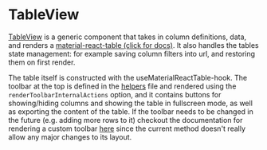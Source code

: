 # TableView

[TableView](../../frontend/src/components/TableView/TableView.tsx) is a generic component that takes in column definitions, data, and renders a [material-react-table (click for docs)](https://www.material-react-table.com/). It also handles the tables state management: for example saving column filters into url, and restoring them on first render.

The table itself is constructed with the useMaterialReactTable-hook. The toolbar at the top is defined in the [helpers](../../frontend/src/components/TableView/helpers.tsx) file and rendered using the `renderToolbarInternalActions` option, and it contains buttons for showing/hiding columns and showing the table in fullscreen mode, as well as exporting the content of the table. If the toolbar needs to be changed in the future (e.g. adding more rows to it) checkout the documentation for rendering a custom toolbar [here](https://www.material-react-table.com/docs/guides/toolbar-customization#override-with-custom-toolbar-components) since the current method doesn't really allow any major changes to its layout.
